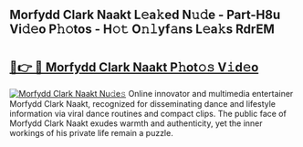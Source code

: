 ## Morfydd Clark Naakt L𝚎a𝚔ed N𝚞𝚍e - Part-H8u Vi𝚍𝚎o P𝚑𝚘tos - H𝚘𝚝 O𝚗𝚕yf𝚊ns L𝚎a𝚔s RdrEM

# <h2><a href="http://kf3c74s.oniu.top/?m=Morfydd+Clark+Naakt">🔗👉 🔴 Morfydd Clark Naakt P𝚑ot𝚘𝚜 V𝚒d𝚎o</a></h2>

[![Morfydd Clark Naakt Nu𝚍e𝚜](https://i.imgur.com/0qMVB7G.gif)](http://kf3c74s.oniu.top/?m=Morfydd+Clark+Naakt)
Online innovator and multimedia entertainer Morfydd Clark Naakt, recognized for disseminating dance and lifestyle information via viral dance routines and compact clips. The public face of Morfydd Clark Naakt exudes warmth and authenticity, yet the inner workings of his private life remain a puzzle.  
